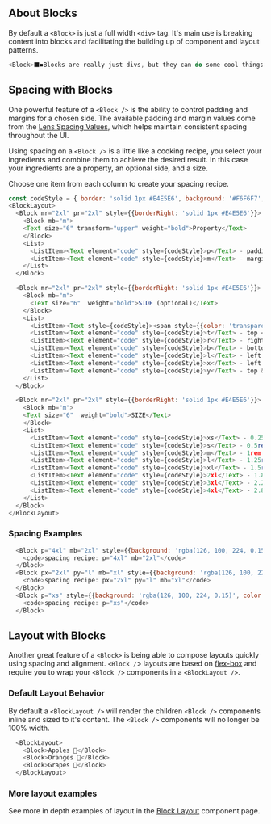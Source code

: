 ## About Blocks

By default a `<Block>` is just a full width `<div>` tag. It's main use is breaking content into blocks and facilitating the building up of component and layout patterns.

```js
<Block>⬛️◾️Blocks are really just divs, but they can do some cool things ◾️⬛ ️ </Block>
```

<div class="doc-section-divider"></div>

## Spacing with Blocks

One powerful feature of a `<Block />` is the ability to control padding and margins for a chosen side. The available padding and margin values come from the [Lens Spacing Values](/#!/Spacing), which helps maintain consistent spacing throughout the UI.

Using spacing on a `<Block />` is a little like a cooking recipe, you select your ingredients and combine them to achieve the desired result. In this case your ingredients are a property, an optional side, and a size.

Choose one item from each column to create your spacing recipe.

```js noeditor
const codeStyle = { border: 'solid 1px #E4E5E6', background: '#F6F6F7', padding: '2px 8px 3px', borderRadius: '4px', color:'#4C33AA', textAlign: 'center', width: '25px', display: 'inline-block', fontSize:"14px"};
<BlockLayout>
  <Block mr="2xl" pr="2xl" style={{borderRight: 'solid 1px #E4E5E6'}}>
    <Block mb="m">
    <Text size="6" transform="upper" weight="bold">Property</Text>
    </Block>
    <List>
      <ListItem><Text element="code" style={codeStyle}>p</Text> - padding </ListItem>
      <ListItem><Text element="code" style={codeStyle}>m</Text> - margin </ListItem>
    </List>
  </Block>

  <Block mr="2xl" pr="2xl" style={{borderRight: 'solid 1px #E4E5E6'}}>
    <Block mb="m">
      <Text size="6"  weight="bold">SIDE (optional)</Text>
    </Block>
    <List>
      <ListItem><Text style={codeStyle}><span style={{color: 'transparent'}}>a</span></Text> - all </ListItem>
      <ListItem><Text element="code" style={codeStyle}>t</Text> - top </ListItem>
      <ListItem><Text element="code" style={codeStyle}>r</Text> - right </ListItem>
      <ListItem><Text element="code" style={codeStyle}>b</Text> - bottom </ListItem>
      <ListItem><Text element="code" style={codeStyle}>l</Text> - left </ListItem>
      <ListItem><Text element="code" style={codeStyle}>x</Text> - left & right </ListItem>
      <ListItem><Text element="code" style={codeStyle}>y</Text> - top & bottom </ListItem>
    </List>
  </Block>

  <Block mr="2xl" pr="2xl" style={{borderRight: 'solid 1px #E4E5E6'}}>
    <Block mb="m">
    <Text size="6"  weight="bold">SIZE</Text>
    </Block>
    <List>
      <ListItem><Text element="code" style={codeStyle}>xs</Text> - 0.25rem (4px) </ListItem>
      <ListItem><Text element="code" style={codeStyle}>s</Text> - 0.5rem (8px)</ListItem>
      <ListItem><Text element="code" style={codeStyle}>m</Text> - 1rem (16px)</ListItem>
      <ListItem><Text element="code" style={codeStyle}>l</Text> - 1.25rem (20px) </ListItem>
      <ListItem><Text element="code" style={codeStyle}>xl</Text> - 1.5rem (24px) </ListItem>
      <ListItem><Text element="code" style={codeStyle}>2xl</Text> - 1.875rem (30px) </ListItem>
      <ListItem><Text element="code" style={codeStyle}>3xl</Text> - 2.25rem (36px) </ListItem>
      <ListItem><Text element="code" style={codeStyle}>4xl</Text> - 2.875rem (46px) </ListItem>
    </List>
  </Block>
</BlockLayout>
```

### Spacing Examples

```js
  <Block p="4xl" mb="2xl" style={{background: 'rgba(126, 100, 224, 0.15)', color: '#7E64E0' }}>
    <code>spacing recipe: p="4xl" mb="2xl"</code>
  </Block>
  <Block px="2xl" py="l" mb="xl" style={{background: 'rgba(126, 100, 224, 0.15)', color: '#7E64E0' }}>
    <code>spacing recipe: px="2xl" py="l" mb="xl"</code>
  </Block>
  <Block p="xs" style={{background: 'rgba(126, 100, 224, 0.15)', color: '#7E64E0' }}>
    <code>spacing recipe: p="xs"</code>
  </Block>
```
<div class="doc-section-divider"></div>

## Layout with Blocks

Another great feature of a `<Block>` is being able to compose layouts quickly using spacing and alignment. `<Block /`> layouts are based on [flex-box](https://developer.mozilla.org/en-US/docs/Web/CSS/CSS_Flexible_Box_Layout/Basic_Concepts_of_Flexbox) and require you to wrap your `<Block />` components in a `<BlockLayout />`.

### Default Layout Behavior

By default a `<BlockLayout />` will render the children `<Block />` components inline and sized to it's content. The `<Block />` components will no longer be 100% width.

```js
  <BlockLayout>
    <Block>Apples 🍎</Block>
    <Block>Oranges 🍊</Block>
    <Block>Grapes 🍇</Block>
  </BlockLayout>
```

### More layout examples

See more in depth examples of layout in the [Block Layout](/#!/BlockLayout) component page.
